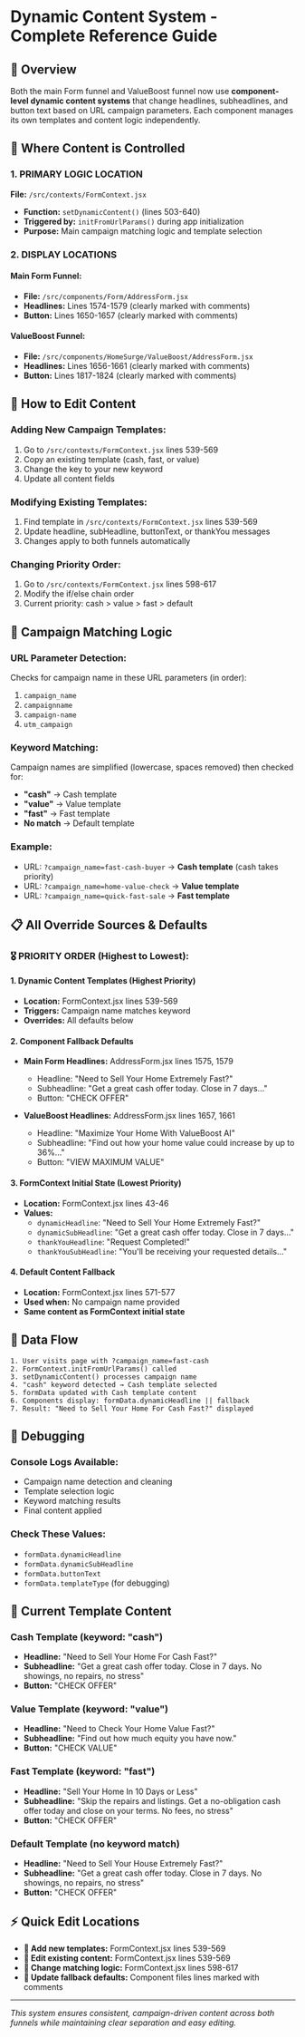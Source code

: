 # Dynamic Content System - Complete Reference Guide

## 🎯 **Overview**

Both the main Form funnel and ValueBoost funnel now use **component-level dynamic content systems** that change headlines, subheadlines, and button text based on URL campaign parameters. Each component manages its own templates and content logic independently.

## 📍 **Where Content is Controlled**

### **1. PRIMARY LOGIC LOCATION**
**File:** `/src/contexts/FormContext.jsx`
- **Function:** `setDynamicContent()` (lines 503-640)
- **Triggered by:** `initFromUrlParams()` during app initialization
- **Purpose:** Main campaign matching logic and template selection

### **2. DISPLAY LOCATIONS**

#### **Main Form Funnel:**
- **File:** `/src/components/Form/AddressForm.jsx`
- **Headlines:** Lines 1574-1579 (clearly marked with comments)
- **Button:** Lines 1650-1657 (clearly marked with comments)

#### **ValueBoost Funnel:**
- **File:** `/src/components/HomeSurge/ValueBoost/AddressForm.jsx`  
- **Headlines:** Lines 1656-1661 (clearly marked with comments)
- **Button:** Lines 1817-1824 (clearly marked with comments)

## 🔧 **How to Edit Content**

### **Adding New Campaign Templates:**
1. Go to `/src/contexts/FormContext.jsx` lines 539-569
2. Copy an existing template (cash, fast, or value)
3. Change the key to your new keyword
4. Update all content fields

### **Modifying Existing Templates:**
1. Find template in `/src/contexts/FormContext.jsx` lines 539-569
2. Update headline, subHeadline, buttonText, or thankYou messages
3. Changes apply to both funnels automatically

### **Changing Priority Order:**
1. Go to `/src/contexts/FormContext.jsx` lines 598-617
2. Modify the if/else chain order
3. Current priority: cash > value > fast > default

## 🎯 **Campaign Matching Logic**

### **URL Parameter Detection:**
Checks for campaign name in these URL parameters (in order):
1. `campaign_name`
2. `campaignname` 
3. `campaign-name`
4. `utm_campaign`

### **Keyword Matching:**
Campaign names are simplified (lowercase, spaces removed) then checked for:
- **"cash"** → Cash template
- **"value"** → Value template  
- **"fast"** → Fast template
- **No match** → Default template

### **Example:**
- URL: `?campaign_name=fast-cash-buyer` → **Cash template** (cash takes priority)
- URL: `?campaign_name=home-value-check` → **Value template**
- URL: `?campaign_name=quick-fast-sale` → **Fast template**

## 📋 **All Override Sources & Defaults**

### **🎖️ PRIORITY ORDER (Highest to Lowest):**

#### **1. Dynamic Content Templates** (Highest Priority)
- **Location:** FormContext.jsx lines 539-569
- **Triggers:** Campaign name matches keyword
- **Overrides:** All defaults below

#### **2. Component Fallback Defaults**
- **Main Form Headlines:** AddressForm.jsx lines 1575, 1579
  - Headline: "Need to Sell Your Home Extremely Fast?"
  - Subheadline: "Get a great cash offer today. Close in 7 days..."
  - Button: "CHECK OFFER"

- **ValueBoost Headlines:** AddressForm.jsx lines 1657, 1661  
  - Headline: "Maximize Your Home With ValueBoost AI"
  - Subheadline: "Find out how your home value could increase by up to 36%..."
  - Button: "VIEW MAXIMUM VALUE"

#### **3. FormContext Initial State** (Lowest Priority)
- **Location:** FormContext.jsx lines 43-46
- **Values:**
  - `dynamicHeadline`: "Need to Sell Your Home Extremely Fast?"
  - `dynamicSubHeadline`: "Get a great cash offer today. Close in 7 days..."
  - `thankYouHeadline`: "Request Completed!"
  - `thankYouSubHeadline`: "You'll be receiving your requested details..."

#### **4. Default Content Fallback**
- **Location:** FormContext.jsx lines 571-577
- **Used when:** No campaign name provided
- **Same content as FormContext initial state**

## 🔄 **Data Flow**

```
1. User visits page with ?campaign_name=fast-cash
2. FormContext.initFromUrlParams() called
3. setDynamicContent() processes campaign name
4. "cash" keyword detected → Cash template selected
5. formData updated with Cash template content
6. Components display: formData.dynamicHeadline || fallback
7. Result: "Need to Sell Your Home For Cash Fast?" displayed
```

## 🐛 **Debugging**

### **Console Logs Available:**
- Campaign name detection and cleaning
- Template selection logic
- Keyword matching results
- Final content applied

### **Check These Values:**
- `formData.dynamicHeadline`
- `formData.dynamicSubHeadline` 
- `formData.buttonText`
- `formData.templateType` (for debugging)

## 📝 **Current Template Content**

### **Cash Template** (keyword: "cash")
- **Headline:** "Need to Sell Your Home For Cash Fast?"
- **Subheadline:** "Get a great cash offer today. Close in 7 days. No showings, no repairs, no stress"
- **Button:** "CHECK OFFER"

### **Value Template** (keyword: "value")  
- **Headline:** "Need to Check Your Home Value Fast?"
- **Subheadline:** "Find out how much equity you have now."
- **Button:** "CHECK VALUE"

### **Fast Template** (keyword: "fast")
- **Headline:** "Sell Your Home In 10 Days or Less" 
- **Subheadline:** "Skip the repairs and listings. Get a no-obligation cash offer today and close on your terms. No fees, no stress"
- **Button:** "CHECK OFFER"

### **Default Template** (no keyword match)
- **Headline:** "Need to Sell Your House Extremely Fast?"
- **Subheadline:** "Get a great cash offer today. Close in 7 days. No showings, no repairs, no stress"  
- **Button:** "CHECK OFFER"

## ⚡ **Quick Edit Locations**

- **🎯 Add new templates:** FormContext.jsx lines 539-569
- **🎯 Edit existing content:** FormContext.jsx lines 539-569  
- **🎯 Change matching logic:** FormContext.jsx lines 598-617
- **🎯 Update fallback defaults:** Component files lines marked with comments

---

*This system ensures consistent, campaign-driven content across both funnels while maintaining clear separation and easy editing.*
